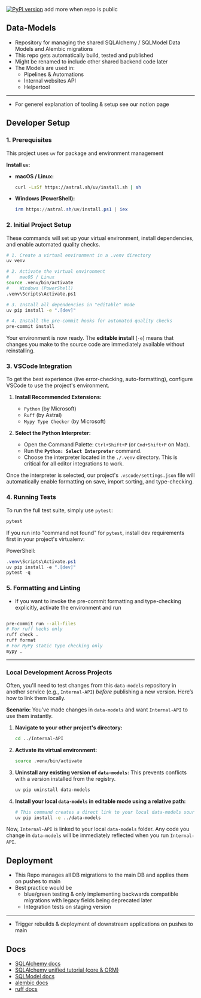 [![PyPI version](https://img.shields.io/pypi/v/EC-Data-Models.svg)](https://pypi.org/project/EC-Data-Models/)
add more when repo is public

## Data-Models

- Repository for managing the shared SQLAlchemy / SQLModel Data Models and Alembic migrations
- This repo gets automatically build, tested and published
- Might be renamed to include other shared backend code later
- The Models are used in:
  - Pipelines & Automations
  - Internal websites API
  - Helpertool

---

- For generel explanation of tooling & setup see our notion page

## Developer Setup

### 1. Prerequisites

This project uses `uv` for package and environment management

**Install `uv`:**

- **macOS / Linux:**
  ```bash
  curl -LsSf https://astral.sh/uv/install.sh | sh
  ```
- **Windows (PowerShell):**
  ```powershell
  irm https://astral.sh/uv/install.ps1 | iex
  ```

### 2. Initial Project Setup

These commands will set up your virtual environment, install dependencies, and enable automated quality checks.

```bash
# 1. Create a virtual environment in a .venv directory
uv venv

# 2. Activate the virtual environment
#    macOS / Linux
source .venv/bin/activate
#    Windows (PowerShell)
.venv\Scripts\Activate.ps1

# 3. Install all dependencies in "editable" mode
uv pip install -e ".[dev]"

# 4. Install the pre-commit hooks for automated quality checks
pre-commit install
```

Your environment is now ready. The **editable install** (`-e`) means that changes you make to the source code are immediately available without reinstalling.

### 3. VSCode Integration

To get the best experience (live error-checking, auto-formatting), configure VSCode to use the project's environment.

1.  **Install Recommended Extensions:**

    - `Python` (by Microsoft)
    - `Ruff` (by Astral)
    - `Mypy Type Checker` (by Microsoft)

2.  **Select the Python Interpreter:**
    - Open the Command Palette: `Ctrl+Shift+P` (or `Cmd+Shift+P` on Mac).
    - Run the **`Python: Select Interpreter`** command.
    - Choose the interpreter located in the `./.venv` directory. This is critical for all editor integrations to work.

Once the interpreter is selected, our project's `.vscode/settings.json` file will automatically enable formatting on save, import sorting, and type-checking.

### 4. Running Tests

To run the full test suite, simply use `pytest`:

```bash
pytest
```

If you run into "command not found" for `pytest`, install dev requirements first in your project's virtualenv:

PowerShell:

```powershell
.venv\Scripts\Activate.ps1
uv pip install -e ".[dev]"
pytest -q
```

### 5. Formatting and Linting

- If you want to invoke the pre-commit formatting and type-checking explicitly, activate the environment and run

```bash

pre-commit run --all-files
# For ruff hecks only
ruff check .
ruff format
# For MyPy static type checking only
mypy .
```

---

### Local Development Across Projects

Often, you'll need to test changes from this `data-models` repository in another service (e.g., `Internal-API`) _before_ publishing a new version. Here’s how to link them locally.

**Scenario:** You've made changes in `data-models` and want `Internal-API` to use them instantly.

1.  **Navigate to your other project's directory:**

    ```bash
    cd ../Internal-API
    ```

2.  **Activate its virtual environment:**

    ```bash
    source .venv/bin/activate
    ```

3.  **Uninstall any existing version of `data-models`:** This prevents conflicts with a version installed from the registry.

    ```bash
    uv pip uninstall data-models
    ```

4.  **Install your local `data-models` in editable mode using a relative path:**
    ```bash
    # This command creates a direct link to your local data-models source code
    uv pip install -e ../data-models
    ```

Now, `Internal-API` is linked to your local `data-models` folder. Any code you change in `data-models` will be immediately reflected when you run `Internal-API`.

## Deployment

- This Repo manages all DB migrations to the main DB and applies them on pushes to main
- Best practice would be
  - blue/green testing & only implementing backwards compatible migrations with legacy fields being deprecated later
  - Integration tests on staging version

---

- Trigger rebuilds & deployment of downstream applications on pushes to main

## Docs

- [SQLAlchemy docs](https://www.sqlalchemy.org/)
- [SQLAlchemy unified tutorial (core & ORM)](https://docs.sqlalchemy.org/en/20/tutorial/index.html)
- [SQLModel docs](https://sqlmodel.tiangolo.com/)
- [alembic docs](https://alembic.sqlalchemy.org/en/latest/)
- [ruff docs](https://docs.astral.sh/ruff/)
